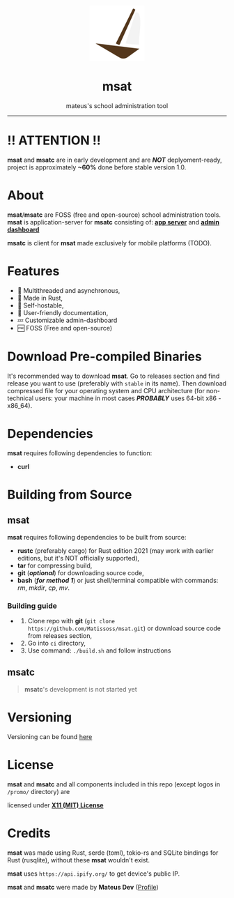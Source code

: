 <div align=center>
    <img src="promo/logo.svg" width=25%>
    <h1>msat</h1>
    <p>mateus's school administration tool</p>
</div>

---

# ‼️ ATTENTION ‼️

**msat** and **msatc** are in early development and are ***NOT*** deplyoment-ready,
project is approximately **~60%** done before stable version 1.0.

# About

**msat**/**msatc** are FOSS (free and open-source) school administration tools.
**msat** is application-server for **msatc** consisting of: 
**[app server](app_server)** and **[admin dashboard](admin_dashboard)**

**msatc** is client for **msat** made exclusively for mobile platforms (TODO).

# Features

- 🚀 Multithreaded and asynchronous,
- 🦀 Made in Rust,
- 🔑 Self-hostable,
- 📖 User-friendly documentation,
- 💤 Customizable admin-dashboard
- 🆓 FOSS (Free and open-source)

# Download Pre-compiled Binaries

It's recommended way to download **msat**. Go to releases section and find release you want to use (preferably with `stable` in its name). 
Then download compressed file for your operating system and CPU architecture (for non-technical users: your machine in most cases ***PROBABLY*** 
uses 64-bit x86 - x86_64).

# Dependencies 

**msat** requires following dependencies to function:
- **curl**

# Building from Source 

## msat 
**msat** requires following dependencies to be built from source:
- **rustc** (preferably cargo) for Rust edition 2021 (may work with earlier editions, but it's NOT officially supported),
- **tar** for compressing build,
- **git** (***optional***) for downloading source code,
- **bash** (***for method 1***) or just shell/terminal compatible with commands: *rm*, *mkdir*, *cp*, *mv*.
   
### Building guide
- 1. Clone repo with **git** (`git clone https://github.com/Matissoss/msat.git`) or download source code from releases section,
- 2. Go into `ci` directory,
- 3. Use command: `./build.sh` and follow instructions
## msatc 
> **msatc**'s development is not started yet

# Versioning

Versioning can be found [here](https://github.com/Matissoss/Matissoss/tree/main/VERSIONING.md)

# License

**msat** and **msatc** and all components included in this repo (except logos in `/promo/` directory) are 

licensed under [**X11 (MIT) License**](LICENSE)

# Credits

**msat** was made using Rust, serde (toml), tokio-rs and SQLite bindings for Rust (rusqlite), 
without these **msat** wouldn't exist.

**msat** uses `https://api.ipify.org/` to get device's public IP.

**msat** and **msatc** were made by **Mateus Dev** ([Profile](https://github.com/Matissoss))
